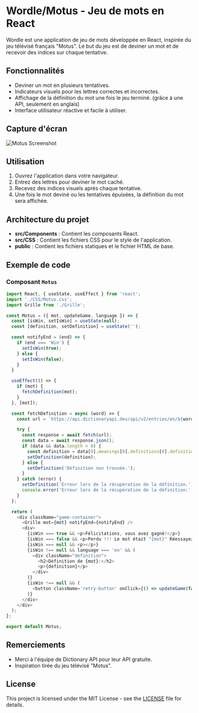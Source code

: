 # Wordle/Motus - Jeu de mots en React

Wordle est une application de jeu de mots développée en React, inspirée du jeu télévisé français "Motus". Le but du jeu est de deviner un mot et de recevoir des indices sur chaque tentative.

## Fonctionnalités

- Deviner un mot en plusieurs tentatives.
- Indicateurs visuels pour les lettres correctes et incorrectes.
- Affichage de la définition du mot une fois le jeu terminé. (grâce à une API, seulement en anglais)
- Interface utilisateur réactive et facile à utiliser.

## Capture d'écran

![Motus Screenshot](./screenshot.png)

## Utilisation

1. Ouvrez l'application dans votre navigateur.
2. Entrez des lettres pour deviner le mot caché.
3. Recevez des indices visuels après chaque tentative.
4. Une fois le mot deviné ou les tentatives épuisées, la définition du mot sera affichée.

## Architecture du projet

- **src/Components** : Contient les composants React.
- **src/CSS** : Contient les fichiers CSS pour le style de l'application.
- **public** : Contient les fichiers statiques et le fichier HTML de base.

## Exemple de code

### Composant `Motus`

```javascript
import React, { useState, useEffect } from 'react';
import './CSS/Motus.css';
import Grille from './Grille';

const Motus = ({ mot, updateGame, language }) => {
  const [isWin, setIsWin] = useState(null);
  const [definition, setDefinition] = useState('');

  const notifyEnd = (end) => {
    if (end === 'Win') {
      setIsWin(true);
    } else {
      setIsWin(false);
    }
  }

  useEffect(() => {
    if (mot) {
      fetchDefinition(mot);
    }
  }, [mot]);

  const fetchDefinition = async (word) => {
    const url = `https://api.dictionaryapi.dev/api/v2/entries/en/${word.toLowerCase()}`;

    try {
      const response = await fetch(url);
      const data = await response.json();
      if (data && data.length > 0) {
        const definition = data[0].meanings[0].definitions[0].definition;
        setDefinition(definition);
      } else {
        setDefinition('Définition non trouvée.');
      }
    } catch (error) {
      setDefinition('Erreur lors de la récupération de la définition.');
      console.error('Erreur lors de la récupération de la définition:', error);
    }
  };

  return (
    <div className="game-container">
      <Grille mot={mot} notifyEnd={notifyEnd} />
      <div>
        {isWin === true && <p>Félicitations, vous avez gagné!</p>}
        {isWin === false && <p>Perdu !!! Le mot était "{mot}" Réessayez!</p>}
        {isWin === null && <p></p>}
        {isWin !== null && language === 'en' && (
          <div className="definition">
            <h2>Définition de {mot}:</h2>
            <p>{definition}</p>
          </div>
        )}
        {isWin !== null && (
          <button className='retry-button' onClick={() => updateGame(false)}>Rejouer</button>
        )}
      </div>
    </div>
  );
};

export default Motus;
```

## Remerciements
- Merci à l'équipe de Dictionary API pour leur API gratuite.
- Inspiration tirée du jeu télévisé "Motus".

## License

This project is licensed under the MIT License - see the [LICENSE](LICENSE) file for details.

